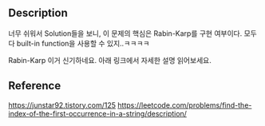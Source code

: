 ## Description
너무 쉬워서 Solution들을 보니, 이 문제의 핵심은 Rabin-Karp를 구현 여부이다. 모두다 built-in function을 사용할 수 있지..ㅋㅋㅋㅋ

Rabin-Karp 이거 신기하네요. 아래 링크에서 자세한 설명 읽어보세요.


## Reference
https://junstar92.tistory.com/125
https://leetcode.com/problems/find-the-index-of-the-first-occurrence-in-a-string/description/
